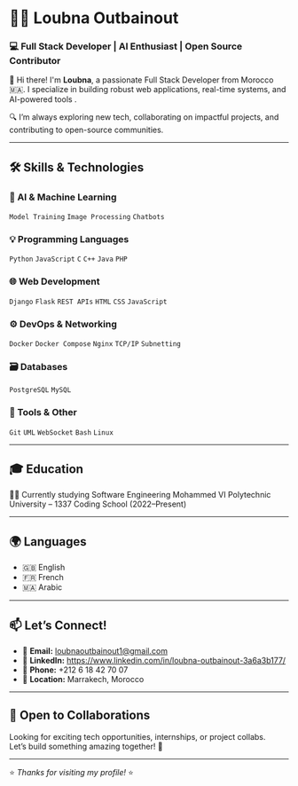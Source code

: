 # 👩‍💻 Loubna Outbainout

### 💻 Full Stack Developer | AI Enthusiast | Open Source Contributor

👋 Hi there! I'm **Loubna**, a passionate Full Stack Developer from Morocco 🇲🇦. I specialize in building robust web applications, real-time systems, and AI-powered tools .

🔍 I’m always exploring new tech, collaborating on impactful projects, and contributing to open-source communities.

---

## 🛠️ Skills & Technologies

### 🧠 AI & Machine Learning
`Model Training` `Image Processing` `Chatbots`

### 💡 Programming Languages
`Python` `JavaScript` `C` `C++` `Java` `PHP`

### 🌐 Web Development
`Django` `Flask` `REST APIs` `HTML` `CSS` `JavaScript`

### ⚙️ DevOps & Networking
`Docker` `Docker Compose` `Nginx` `TCP/IP` `Subnetting`

### 🗃️ Databases
`PostgreSQL` `MySQL`

### 🧰 Tools & Other
`Git` `UML` `WebSocket` `Bash` `Linux`

---

## 🎓 Education

🧑‍🎓 Currently studying Software Engineering
Mohammed VI Polytechnic University – 1337 Coding School (2022–Present)

---

## 🌍 Languages

- 🇬🇧 English  
- 🇫🇷 French  
- 🇲🇦 Arabic

---

## 📫 Let’s Connect!

- 📧 **Email:** loubnaoutbainout1@gmail.com
- 🔗 **LinkedIn:** https://www.linkedin.com/in/loubna-outbainout-3a6a3b177/
- 📱 **Phone:** +212 6 18 42 70 07  
- 📍 **Location:** Marrakech, Morocco

---
## 🤝 Open to Collaborations
Looking for exciting tech opportunities, internships, or project collabs.  
Let’s build something amazing together! 🚀

---

⭐ _Thanks for visiting my profile!_ ⭐

